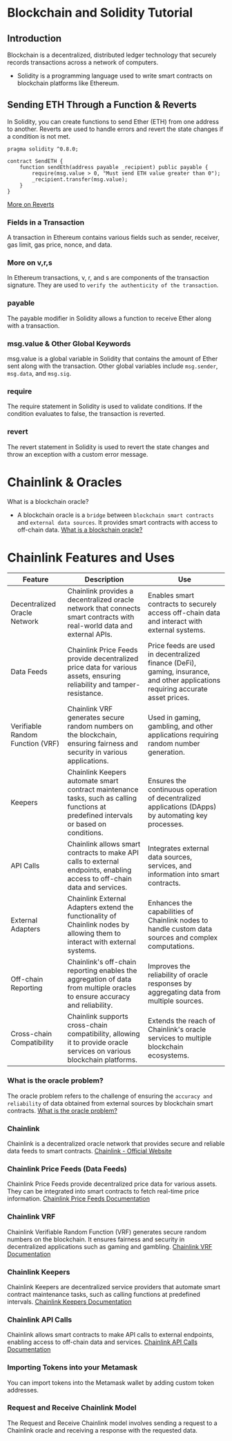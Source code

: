 # Blockchain and Solidity Tutorial

## Introduction
Blockchain is a decentralized, distributed ledger technology that securely records transactions across a network of computers. 
- Solidity is a programming language used to write smart contracts on blockchain platforms like Ethereum.

## Sending ETH Through a Function & Reverts
In Solidity, you can create functions to send Ether (ETH) from one address to another. Reverts are used to handle errors and revert the state changes if a condition is not met.
```solidity
pragma solidity ^0.8.0;

contract SendETH {
    function sendEth(address payable _recipient) public payable {
        require(msg.value > 0, "Must send ETH value greater than 0");
        _recipient.transfer(msg.value);
    }
}
```
[More on Reverts](https://docs.soliditylang.org/en/v0.8.0/control-structures.html#error-handling-assert-require-revert-and-exceptions)


### Fields in a Transaction
A transaction in Ethereum contains various fields such as sender, receiver, gas limit, gas price, nonce, and data.

### More on v,r,s
In Ethereum transactions, v, r, and s are components of the transaction signature. They are used to `verify the authenticity of the transaction`.

### payable
The payable modifier in Solidity allows a function to receive Ether along with a transaction.

### msg.value & Other Global Keywords
msg.value is a global variable in Solidity that contains the amount of Ether sent along with the transaction. Other global variables include `msg.sender`, `msg.data`, and `msg.sig`.

### require
The require statement in Solidity is used to validate conditions. If the condition evaluates to false, the transaction is reverted.

### revert
The revert statement in Solidity is used to revert the state changes and throw an exception with a custom error message.

# Chainlink & Oracles
What is a blockchain oracle?
- A blockchain oracle is a `bridge` between `blockchain smart contracts` and `external data sources`. It provides smart contracts with access to off-chain data.
[What is a blockchain oracle?](https://www.coindesk.com/learn/blockchain-101/what-is-blockchain-oracle)  

# Chainlink Features and Uses

| Feature                           | Description                                                                                                                         | Use                                                                                                                              |
|-----------------------------------|-------------------------------------------------------------------------------------------------------------------------------------|----------------------------------------------------------------------------------------------------------------------------------|
| Decentralized Oracle Network     | Chainlink provides a decentralized oracle network that connects smart contracts with real-world data and external APIs.           | Enables smart contracts to securely access off-chain data and interact with external systems.                                    |
| Data Feeds                        | Chainlink Price Feeds provide decentralized price data for various assets, ensuring reliability and tamper-resistance.              | Price feeds are used in decentralized finance (DeFi), gaming, insurance, and other applications requiring accurate asset prices. |
| Verifiable Random Function (VRF) | Chainlink VRF generates secure random numbers on the blockchain, ensuring fairness and security in various applications.          | Used in gaming, gambling, and other applications requiring random number generation.                                             |
| Keepers                           | Chainlink Keepers automate smart contract maintenance tasks, such as calling functions at predefined intervals or based on conditions. | Ensures the continuous operation of decentralized applications (DApps) by automating key processes.                            |
| API Calls                         | Chainlink allows smart contracts to make API calls to external endpoints, enabling access to off-chain data and services.           | Integrates external data sources, services, and information into smart contracts.                                                |
| External Adapters                 | Chainlink External Adapters extend the functionality of Chainlink nodes by allowing them to interact with external systems.         | Enhances the capabilities of Chainlink nodes to handle custom data sources and complex computations.                             |
| Off-chain Reporting               | Chainlink's off-chain reporting enables the aggregation of data from multiple oracles to ensure accuracy and reliability.          | Improves the reliability of oracle responses by aggregating data from multiple sources.                                           |
| Cross-chain Compatibility        | Chainlink supports cross-chain compatibility, allowing it to provide oracle services on various blockchain platforms.              | Extends the reach of Chainlink's oracle services to multiple blockchain ecosystems.                                             |

### What is the oracle problem?
The oracle problem refers to the challenge of ensuring the `accuracy and reliability` of data obtained from external sources by blockchain smart contracts.
[What is the oracle problem?](https://academy.binance.com/en/glossary/oracle)

### Chainlink
Chainlink is a decentralized oracle network that provides secure and reliable data feeds to smart contracts.
[Chainlink - Official Website](https://chain.link/) 

### Chainlink Price Feeds (Data Feeds)
Chainlink Price Feeds provide decentralized price data for various assets. They can be integrated into smart contracts to fetch real-time price information.
[Chainlink Price Feeds Documentation](https://docs.chain.link/docs/get-the-latest-price)  

### Chainlink VRF
Chainlink Verifiable Random Function (VRF) generates secure random numbers on the blockchain. It ensures fairness and security in decentralized applications such as gaming and gambling.
[Chainlink VRF Documentation](https://docs.chain.link/docs/chainlink-vrf)  

### Chainlink Keepers
Chainlink Keepers are decentralized service providers that automate smart contract maintenance tasks, such as calling functions at predefined intervals.
[Chainlink Keepers Documentation](https://docs.chain.link/docs/chainlink-keepers)  

### Chainlink API Calls
Chainlink allows smart contracts to make API calls to external endpoints, enabling access to off-chain data and services.
[Chainlink API Calls Documentation](https://docs.chain.link/docs/make-a-http-get-request)

### Importing Tokens into your Metamask
You can import tokens into the Metamask wallet by adding custom token addresses.

### Request and Receive Chainlink Model
The Request and Receive Chainlink model involves sending a request to a Chainlink oracle and receiving a response with the requested data.
